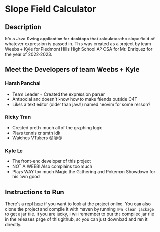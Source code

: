 # Slope Field Calculator

## Description
It's a Java Swing application for desktops that calculates the slope field of
whatever expression is passed in. This was created as a project by team Weebs +
Kyle for Piedmont Hills High School AP CSA for Mr. Enriquez for the year of
2022-2023. 

## Meet the Developers of team Weebs + Kyle

### Harsh Panchal
 - Team Leader + Created the expression parser
 - Antisocial and doesn't know how to make friends outside C4T
 - Likes a text editor (older than java!) named neovim for some reason?

### Ricky Tran
 - Created pretty much all of the graphing logic
 - Plays tennis or smth idk
 - Watches VTubers 😑😑😑

### Kyle Le
 - The front-end developer of this project
 - NOT A WEEB! Also complains too much
 - Plays WAY too much Magic the Gathering and Pokemon Showdown for his own
   good.

## Instructions to Run
There's a repl [here](https://replit.com/@HarshPanchal3/csa-project) if you
want to look at the project online. You can also clone the project and compile
it with maven by running `mvn clean package` to get a jar file. If you are
lucky, I will remember to put the compiled jar file in the releases page of
this github, so you can just download and run it directly. 
